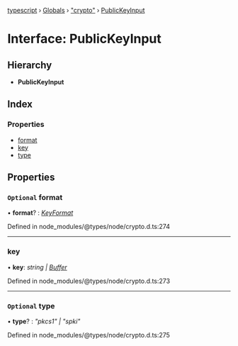 [typescript](../README.md) › [Globals](../globals.md) › ["crypto"](../modules/_crypto_.md) › [PublicKeyInput](_crypto_.publickeyinput.md)

# Interface: PublicKeyInput

## Hierarchy

* **PublicKeyInput**

## Index

### Properties

* [format](_crypto_.publickeyinput.md#optional-format)
* [key](_crypto_.publickeyinput.md#key)
* [type](_crypto_.publickeyinput.md#optional-type)

## Properties

### `Optional` format

• **format**? : *[KeyFormat](../modules/_crypto_.md#keyformat)*

Defined in node_modules/@types/node/crypto.d.ts:274

___

###  key

• **key**: *string | [Buffer](../classes/buffer.md)*

Defined in node_modules/@types/node/crypto.d.ts:273

___

### `Optional` type

• **type**? : *"pkcs1" | "spki"*

Defined in node_modules/@types/node/crypto.d.ts:275

